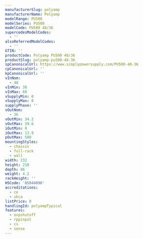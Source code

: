 ```yaml
---
manufacturerSlug: polyamp
manufacturerName: Polyamp
modelRange: PU500
modelSeries: PU500
modelCode: PU500 48/36
supercedesModelCodes:
  - ''
alsoReferredModelCodes:
  - ''
GTIN: ''
productCode: Polyamp PU500 48/36
productSlug: polyamp-pu500-48-36
spCanonicalUrl: https://www.simplypowersupply.com/PU500-48-36
cpCanonicalUrl: ''
kpCanonicalUrl: ''
vInNom:
  - 48
vInMin: 38
vInMax: 60
vSupplyMin: 0
vSupplyMax: 0
supplyPhase: ''
vOutNom:
  - 36
vOutMin: 34.2
vOutMax: 39.6
iOutMin: 0
iOutMax: 13.9
pOutMax: 500
mountingStyles:
  - chassis
  - full-rack
  - wall
width: 232
height: 210
depth: 86
weight: 4.2
rackHeight: ''
HSCode: '85044090'
accreditations:
  - ce
  - ukca
listPrice: 0
handlingId: polyampTypical
features:
  - ovpshutoff
  - rppinput
  - cs
  - sense
---
```

